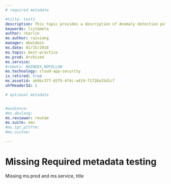 ```yaml
---
# required metadata

#title: test1
description: This topic provides a description of Anomaly detection policies and provides reference informati on about the building blocks of an anomaly detection policy.
keywords: list&meta
author: rkarlin
ms.author: ruixiang
manager: mbaldwin
ms.date: 01/15/2018
ms.topic: best-practice
ms.prod: Archived
ms.service: 
#robots: NOINDEX,NOFOLLOW
ms.technology: cloud-app-security
is_retired: true
ms.assetid: ab9bc377-d2f5-4f4c-a419-f1728a15d1c7
uhfHeaderId: 1

# optional metadata


#audience:
#ms.devlang:
ms.reviewer: reutam
ms.suite: ems
#ms.tgt_pltfrm:
#ms.custom:

---
```


# Missing Required metadata testing

Missing ms.prod and ms.service, title
	


